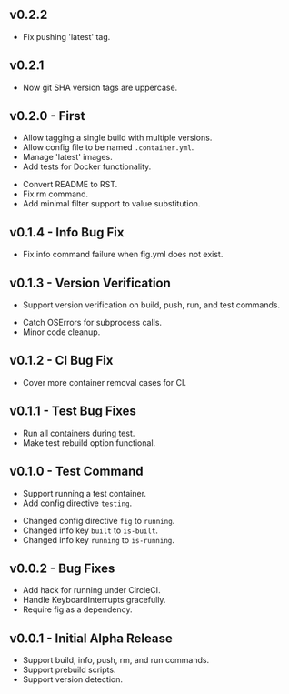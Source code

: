 ## v0.2.2
* Fix pushing 'latest' tag.

## v0.2.1
* Now git SHA version tags are uppercase.

## v0.2.0 - First
+ Allow tagging a single build with multiple versions.
+ Allow config file to be named `.container.yml`.
+ Manage 'latest' images.
+ Add tests for Docker functionality.
* Convert README to RST.
* Fix rm command. 
* Add minimal filter support to value substitution.

## v0.1.4 - Info Bug Fix
* Fix info command failure when fig.yml does not exist.

## v0.1.3 - Version Verification
+ Support version verification on build, push, run, and test commands.
* Catch OSErrors for subprocess calls.
* Minor code cleanup.

## v0.1.2 - CI Bug Fix
* Cover more container removal cases for CI.

## v0.1.1 - Test Bug Fixes
* Run all containers during test.
* Make test rebuild option functional.

## v0.1.0 - Test Command
+ Support running a test container.
+ Add config directive `testing`.
* Changed config directive `fig` to `running`.
* Changed info key `built` to `is-built`.
* Changed info key `running` to `is-running`.

## v0.0.2 - Bug Fixes
+ Add hack for running under CircleCI.
+ Handle KeyboardInterrupts gracefully.
+ Require fig as a dependency.

## v0.0.1 - Initial Alpha Release
+ Support build, info, push, rm, and run commands.
+ Support prebuild scripts.
+ Support version detection.
